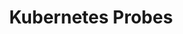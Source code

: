 ---
type: docs
title: "Kubernetes Probes"
linkTitle: "Kubernetes Probes"
weight: 5
no_list: true
hide_summary: true
---